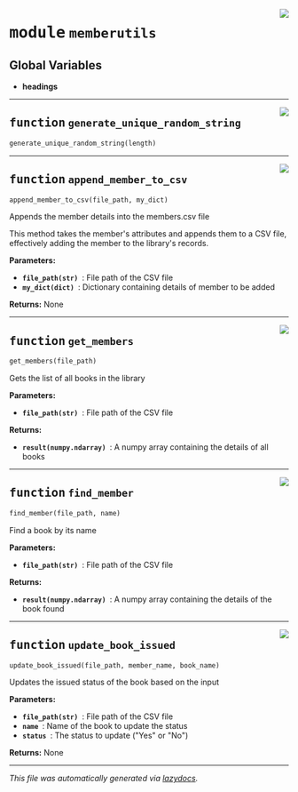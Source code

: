 <!-- markdownlint-disable -->

<a href="./python/src/memberutils.py#L0"><img align="right" style="float:right;" src="https://img.shields.io/badge/-source-cccccc?style=flat-square"></a>

# <kbd>module</kbd> `memberutils`




**Global Variables**
---------------
- **headings**

---

<a href="./python/src/memberutils.py#L11"><img align="right" style="float:right;" src="https://img.shields.io/badge/-source-cccccc?style=flat-square"></a>

## <kbd>function</kbd> `generate_unique_random_string`

```python
generate_unique_random_string(length)
```






---

<a href="./python/src/memberutils.py#L16"><img align="right" style="float:right;" src="https://img.shields.io/badge/-source-cccccc?style=flat-square"></a>

## <kbd>function</kbd> `append_member_to_csv`

```python
append_member_to_csv(file_path, my_dict)
```

Appends the member details into the members.csv file 

This method takes the member's attributes and appends them to a CSV file,  effectively adding the member to the library's records. 



**Parameters:**
 
  - <b>`file_path(str) `</b>:  File path of the CSV file 
  - <b>`my_dict(dict) `</b>:  Dictionary containing details of member to be added 



**Returns:**
 None 


---

<a href="./python/src/memberutils.py#L40"><img align="right" style="float:right;" src="https://img.shields.io/badge/-source-cccccc?style=flat-square"></a>

## <kbd>function</kbd> `get_members`

```python
get_members(file_path)
```

Gets the list of all books in the library 



**Parameters:**
 
 - <b>`file_path(str) `</b>:  File path of the CSV file 



**Returns:**
 
 - <b>`result(numpy.ndarray) `</b>:  A numpy array containing the details of all books 


---

<a href="./python/src/memberutils.py#L60"><img align="right" style="float:right;" src="https://img.shields.io/badge/-source-cccccc?style=flat-square"></a>

## <kbd>function</kbd> `find_member`

```python
find_member(file_path, name)
```

Find a book by its name 



**Parameters:**
 
 - <b>`file_path(str) `</b>:  File path of the CSV file 



**Returns:**
 
 - <b>`result(numpy.ndarray) `</b>:  A numpy array containing the details of the book found 


---

<a href="./python/src/memberutils.py#L81"><img align="right" style="float:right;" src="https://img.shields.io/badge/-source-cccccc?style=flat-square"></a>

## <kbd>function</kbd> `update_book_issued`

```python
update_book_issued(file_path, member_name, book_name)
```

Updates the issued status of the book based on the input 



**Parameters:**
 
 - <b>`file_path(str) `</b>:  File path of the CSV file 
 - <b>`name `</b>:  Name of the book to update the status 
 - <b>`status `</b>:  The status to update ("Yes" or "No") 



**Returns:**
 None 




---

_This file was automatically generated via [lazydocs](https://github.com/ml-tooling/lazydocs)._
